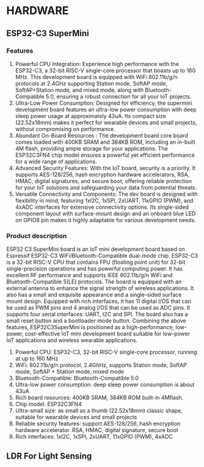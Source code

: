 # HARDWARE

## ESP32-C3 SuperMini

### Features

1. Powerful CPU Integration: Experience high performance with the ESP32-C3, a 32-bit RISC-V single-core processor that boasts up to 160 MHz. This development board is equipped with WiFi 802.11b/g/n protocols at 2.4GHz supporting Station mode, SoftAP mode, SoftAP+Station mode, and mixed mode, along with Bluetooth-Compatible 5.0, ensuring a robust connection for all your IoT projects.
2. Ultra-Low Power Consumption: Designed for efficiency, the supermini development board features an ultra-low power consumption with deep sleep power usage at approximately 43uA. Its compact size (22.52x18mm) makes it perfect for wearable devices and small projects, without compromising on performance.
3. Abundant On-Board Resources : The development board core board comes loaded with 400KB SRAM and 384KB ROM, including an in-built 4M flash, providing ample storage for your applications. The ESP32C3FN4 chip model ensures a powerful yet efficient performance for a wide range of applications.
4. Advanced Security Features: With the IoT board, security is a priority. It supports AES-128/256, hash encryption hardware accelerators, RSA, HMAC, digital signatures, and secure boot, offering reliable protection for your IoT solutions and safeguarding your data from potential threats.
5. Versatile Connectivity and Components: The dev board is designed with flexibility in mind, featuring 1xI2C, 1xSPI, 2xUART, 11xGPIO (PWM), and 4xADC interfaces for extensive connectivity options. Its single-sided component layout with surface-mount design and an onboard blue LED on GPIO8 pin makes it highly adaptable for various development needs.

### Product description

ESP32 C3 SuperMini board is an IoT mini development board based on Espressif ESP32-C3 WiFi/Bluetooth-Compatible dual-mode chip. ESP32-C3 is a 32-bit RISC-V CPU that contains FPU (floating point unit) for 32-bit single-precision operations and has powerful computing power. It has excellent RF performance and supports IEEE 802.11b/g/n WiFi and Bluetooth-Compatible 5(LE) protocols. The board is equipped with an external antenna to enhance the signal strength of wireless applications. It also has a small and exquisite appearance and a single-sided surface mount design. Equipped with rich interfaces, it has 11 digital I/OS that can be used as PWM pins and 4 analog I/OS that can be used as ADC pins. It supports four serial interfaces: UART, I2C and SPI. The board also has a small reset button and a bootloader mode button. Combining the above features, ESP32C3SuperMini is positioned as a high-performance, low-power, cost-effective IoT mini development board suitable for low-power IoT applications and wireless wearable applications.

1. Powerful CPU: ESP32-C3, 32-bit RISC-V single-core processor, running at up to 160 MHz
2. WiFi: 802.11b/g/n protocol, 2.4GhHz, supports Station mode, SoftAP mode, SoftAP + Station mode, mixed mode
3. Bluetooth-Compatible: Bluetooth-Compatible 5.0
4. Ultra-low power consumption: deep sleep power consumption is about 43uA
5. Rich board resources: 400KB SRAM, 384KB ROM built-in 4Mflash.
6. Chip model: ESP32C3FN4
7. Ultra-small size: as small as a thumb (22.52x18mm) classic shape, suitable for wearable devices and small projects
8. Reliable security features: support AES-128/256, hash encryption hardware accelerator. RSA, HMAC, digital signature, secure boot
9. Rich interfaces: 1xl2C, 1xSPI, 2xUART, 11xGPIO (PWM), 4xADC

## LDR For Light Sensing
